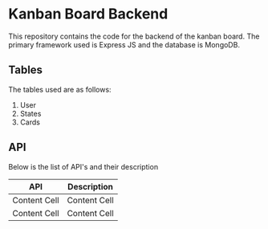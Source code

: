 ﻿# Kanban Board Backend

This repository contains the code for the backend of the kanban board. The primary framework used is Express JS and the database is MongoDB.

## Tables

The tables used are as follows:
1. User
2. States
3. Cards

## API

Below is the list of API's and their description

| API  | Description |
| ------------- | ------------- |
| Content Cell  | Content Cell  |
| Content Cell  | Content Cell  |
